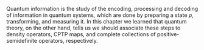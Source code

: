 Quantum information is the study of the encoding, processing and decoding of information in quantum systems, which are done by preparing a state $\rho$, transforming, and measuring it. In this chapter we learned that quantum theory, on the other hand, tells us we should associate these steps to density operators, CPTP maps, and complete collections of positive-semidefinite operators, respectively.
